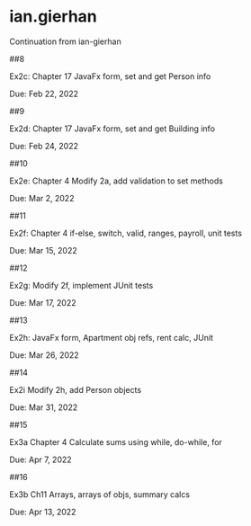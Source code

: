 # ian.gierhan

Continuation from ian-gierhan

##8

Ex2c: Chapter 17 JavaFx form, set and get Person info

Due: Feb 22, 2022

##9

Ex2d: Chapter 17 JavaFx form, set and get Building info

Due: Feb 24, 2022

##10

Ex2e: Chapter 4 Modify 2a, add validation to set methods

Due: Mar 2, 2022

##11

Ex2f: Chapter 4 if-else, switch, valid, ranges, payroll, unit tests

Due: Mar 15, 2022

##12

Ex2g: Modify 2f, implement JUnit tests

Due: Mar 17, 2022

##13

Ex2h: JavaFx form, Apartment obj refs, rent calc, JUnit

Due: Mar 26, 2022

##14

Ex2i Modify 2h, add Person objects

Due: Mar 31, 2022

##15

Ex3a Chapter 4 Calculate sums using while, do-while, for

Due: Apr 7, 2022

##16

Ex3b Ch11 Arrays, arrays of objs, summary calcs

Due: Apr 13, 2022
